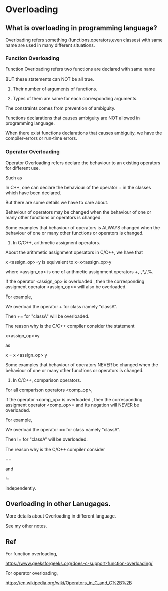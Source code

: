 # Overloading
## What is overloading in programming language?

Overloading refers something (functions,operators,even classes) with same name are used in many different situations.

### Function Overloading
Function Overloading refers two functions are declared with same name 

BUT these statements can NOT be all true.

1. Their number of arguments of functions.

2. Types of them are same for each corresponding arguments.

The constraints comes from prevention of ambiguity.

Functions declarations that causes ambiguity are NOT allowed in programming language.

When there exist functions declarations that causes ambiguity, we have the compiler-errors or run-time errors.

### Operator Overloading

Operator Overloading refers declare the behaviour to an existing operators for different use.

Such as

In C++, one can declare the behaviour of the operator + in the classes which have been declared.

But there are some details we have to care about.

Behaviour of operators may be changed when the behaviour of one or many other functions or operators is changed.

Some examples that behaviour of operators is ALWAYS changed when the behaviour of one or many other functions or operators is changed.

1. In C/C++, arithmetic assigment operators.

About the arithmetic assignment operators in C/C++, we have that 

x <assign_op>=y is equivalent to x=x<assign_op>y 

  where <assign_op> is one of arithmetic assignment operators +,-,*,/,%.
  
 If the operator <assign_op> is overloaded , then the corresponding assigment operator <assign_op>= will also be overloaded.
 
 For example, 
  
 We overload the operator + for class namely "classA".
 
 Then += for "classA" will be overloaded.
  
 The reason why is the C/C++ compiler consider the statement 
 
  x<assign_op>=y 
 
 as 

  x = x <assign_op> y
    
Some examples that behaviour of operators NEVER be changed when the behaviour of one or many other functions or operators is changed.
  
1. In C/C++, comparison operators.
  
 For all comparison operators <comp_op>,
  
 if the operator <comp_op> is overloaded , then the corresponding assigment operator <comp_op>= and its negation will NEVER be overloaded.
  
  For example, 
  
 We overload the operator == for class namely "classA".
 
 Then != for "classA" will be overloaded.
  
 The reason why is the C/C++ compiler consider 
  
  == 
  
 and
  
  !=
  
independently.
 
## Overloading in other Lanugages.
  
  More details about Overloading in different language. 
  
  See my other notes.
  
## Ref

For function overloading,
  
  https://www.geeksforgeeks.org/does-c-support-function-overloading/
  
For operator overloading,
  
  https://en.wikipedia.org/wiki/Operators_in_C_and_C%2B%2B

